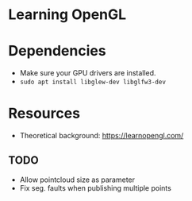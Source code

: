 # Learning OpenGL

# Dependencies

- Make sure your GPU drivers are installed.
- `sudo apt install libglew-dev libglfw3-dev`

# Resources

- Theoretical background: https://learnopengl.com/


## TODO
- Allow pointcloud size as parameter
- Fix seg. faults when publishing multiple points